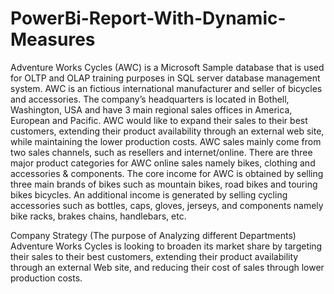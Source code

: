 # PowerBi-Report-With-Dynamic-Measures
Adventure Works Cycles (AWC) is a Microsoft Sample database that is used for OLTP and OLAP training purposes in SQL server database management system.
AWC is an fictious international manufacturer and seller of bicycles and accessories. The company’s headquarters is located in Bothell, Washington, USA and have 3 main regional sales offices in America, European and Pacific. AWC would like to expand their sales to their best customers, extending their product availability through an external web site, while maintaining the lower production costs. AWC sales mainly come from two sales channels, such as resellers and internet/online. There are three major product categories for AWC online sales namely bikes, clothing and accessories & components. The core income for AWC is obtained by selling three main brands of bikes such as mountain bikes, road bikes and touring bikes bicycles. An additional income is generated by selling cycling accessories such as bottles, caps, gloves, jerseys, and components namely bike racks, brakes chains, handlebars, etc.

Company Strategy (The purpose of Analyzing different Departments)
Adventure Works Cycles is looking to broaden its market share by targeting their sales to their best customers, extending their product availability through an external Web site, and reducing their cost of sales through lower production costs.

